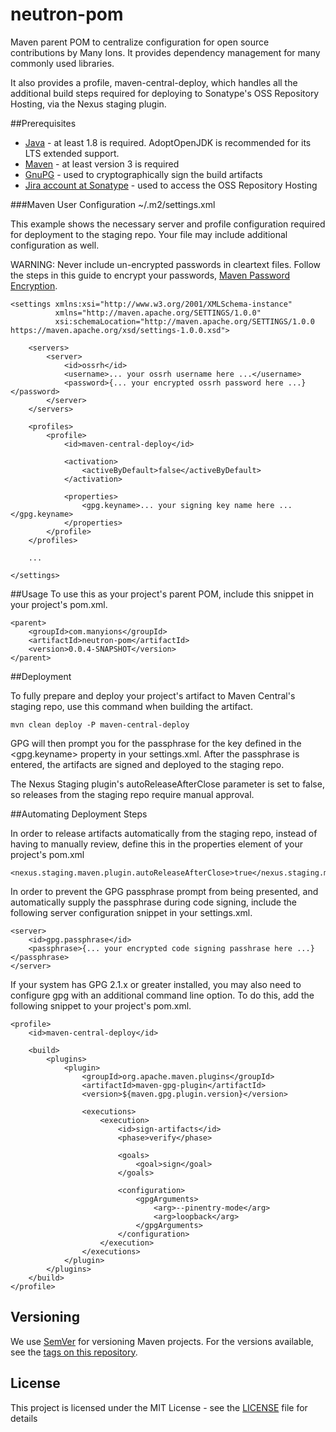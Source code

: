 # neutron-pom

Maven parent POM to centralize configuration for open source contributions by Many Ions.  It provides dependency 
management for many commonly used libraries.  

It also provides a profile, maven-central-deploy, which handles all the additional build steps required for deploying to 
Sonatype's OSS Repository Hosting, via the Nexus staging plugin.

##Prerequisites

* [Java](https://adoptopenjdk.net/) - at least 1.8 is required. AdoptOpenJDK is recommended for its LTS extended support.
* [Maven](https://maven.apache.org/) - at least version 3 is required
* [GnuPG](https://central.sonatype.org/pages/working-with-pgp-signatures.html) - used to cryptographically sign the build artifacts
* [Jira account at Sonatype](https://central.sonatype.org/pages/ossrh-guide.html#initial-setup) - used to access the OSS Repository Hosting

###Maven User Configuration
~/.m2/settings.xml

This example shows the necessary server and profile configuration required for deployment to the staging repo.  Your 
file may include additional configuration as well. 

WARNING: Never include un-encrypted passwords in cleartext files.  Follow the steps in this guide to encrypt your 
passwords, [Maven Password Encryption](https://maven.apache.org/guides/mini/guide-encryption.html).
```
<settings xmlns:xsi="http://www.w3.org/2001/XMLSchema-instance"
          xmlns="http://maven.apache.org/SETTINGS/1.0.0"
          xsi:schemaLocation="http://maven.apache.org/SETTINGS/1.0.0 https://maven.apache.org/xsd/settings-1.0.0.xsd">

    <servers>
        <server>
            <id>ossrh</id>
            <username>... your ossrh username here ...</username>
            <password>{... your encrypted ossrh password here ...}</password>
        </server>
    </servers>

    <profiles>
        <profile>
            <id>maven-central-deploy</id>

            <activation>
                <activeByDefault>false</activeByDefault>
            </activation>

            <properties>
                <gpg.keyname>... your signing key name here ...</gpg.keyname>
            </properties>
        </profile>
    </profiles>
    
    ...
    
</settings>
```    

##Usage
To use this as your project's parent POM, include this snippet in your project's pom.xml. 
```
<parent>
    <groupId>com.manyions</groupId>
    <artifactId>neutron-pom</artifactId>
    <version>0.0.4-SNAPSHOT</version>
</parent>
```

##Deployment

To fully prepare and deploy your project's artifact to Maven Central's staging repo, use this command when building the artifact.
```
mvn clean deploy -P maven-central-deploy
```

GPG will then prompt you for the passphrase for the key defined in the <gpg.keyname> property in your settings.xml.  After 
the passphrase is entered, the artifacts are signed and deployed to the staging repo.  

The Nexus Staging plugin's autoReleaseAfterClose parameter is set to false, so releases from the staging repo require manual approval.

##Automating Deployment Steps

In order to release artifacts automatically from the staging repo, instead of having to manually review, define this in
the properties element of your project's pom.xml
```
<nexus.staging.maven.plugin.autoReleaseAfterClose>true</nexus.staging.maven.plugin.autoReleaseAfterClose>
```

In order to prevent the GPG passphrase prompt from being presented, and automatically supply the passphrase during code 
signing, include the following server configuration snippet in your settings.xml.
```
<server>
    <id>gpg.passphrase</id>
    <passphrase>{... your encrypted code signing passhrase here ...}</passphrase>
</server>
```

If your system has GPG 2.1.x or greater installed, you may also need to configure gpg with an additional command line 
option. To do this, add the following snippet to your project's pom.xml.
```
<profile>
    <id>maven-central-deploy</id>

    <build>
        <plugins>
            <plugin>
                <groupId>org.apache.maven.plugins</groupId>
                <artifactId>maven-gpg-plugin</artifactId>
                <version>${maven.gpg.plugin.version}</version>

                <executions>
                    <execution>
                        <id>sign-artifacts</id>
                        <phase>verify</phase>

                        <goals>
                            <goal>sign</goal>
                        </goals>

                        <configuration>
                            <gpgArguments>
                                <arg>--pinentry-mode</arg>
                                <arg>loopback</arg>
                            </gpgArguments>
                        </configuration>
                    </execution>
                </executions>
            </plugin>
        </plugins>
    </build>
</profile>
```

## Versioning

We use [SemVer](http://semver.org/) for versioning Maven projects. For the versions available, see the 
[tags on this repository](https://github.com/manyions/neutron-pom/tags).

## License

This project is licensed under the MIT License - see the [LICENSE](LICENSE) file for details
